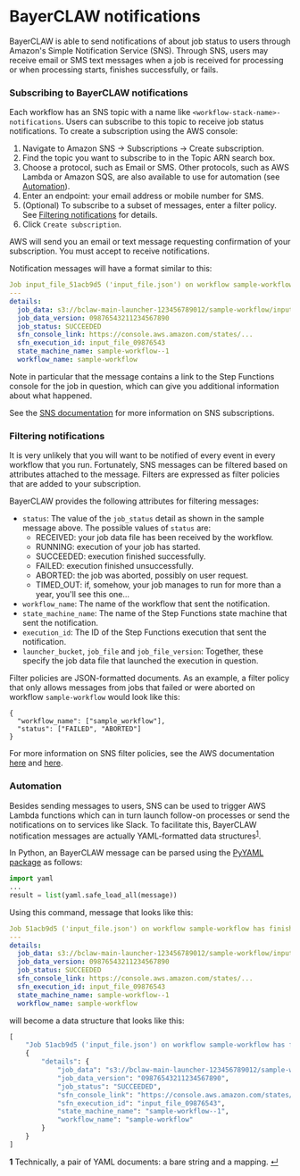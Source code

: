 # BayerCLAW notifications

BayerCLAW is able to send notifications of about job status to users through Amazon's Simple
Notification Service (SNS). Through SNS, users may receive email or SMS text messages when
a job is received for processing or when processing starts, finishes successfully, or
fails. 

### Subscribing to BayerCLAW notifications

Each workflow has an SNS topic with a name like `<workflow-stack-name>-notifications`.
Users can subscribe to this topic to receive job status notifications. To create a subscription
using the AWS console:

1. Navigate to Amazon SNS → Subscriptions → Create subscription.
2. Find the topic you want to subscribe to in the Topic ARN search box.
3. Choose a protocol, such as Email or SMS. Other protocols, such as AWS Lambda or Amazon SQS,
are also available to use for automation (see [Automation](#automation)).
4. Enter an endpoint: your email address or mobile number for SMS.
5. (Optional) To subscribe to a subset of messages, enter a filter policy.
See [Filtering notifications](#filtering-notifications) for details.
6. Click `Create subscription`.

AWS will send you an email or text message requesting confirmation of your subscription. You must
accept to receive notifications.

Notification messages will have a format similar to this:
```yaml
Job input_file_51acb9d5 ('input_file.json') on workflow sample-workflow has finished.
---
details:
  job_data: s3://bclaw-main-launcher-123456789012/sample-workflow/input_file.json
  job_data_version: 09876543211234567890
  job_status: SUCCEEDED
  sfn_console_link: https://console.aws.amazon.com/states/...
  sfn_execution_id: input_file_09876543
  state_machine_name: sample-workflow--1
  workflow_name: sample-workflow
```

Note in particular that the message contains a link to the Step Functions console for the job in
question, which can give you additional information about what happened.

See the [SNS documentation](https://docs.aws.amazon.com/sns/latest/dg/sns-create-subscribe-endpoint-to-topic.html)
for more information on SNS subscriptions.

### Filtering notifications

It is very unlikely that you will want to be notified of every event in every workflow that you run.
Fortunately, SNS messages can be filtered based on attributes attached to the message. Filters are
expressed as filter policies that are added to your subscription.

BayerCLAW provides the following attributes for filtering messages:

- `status`: The value of the `job_status` detail as shown in the sample
message above. The possible values of `status` are:
    - RECEIVED: your job data file has been received by the workflow. 
    - RUNNING: execution of your job has started.
    - SUCCEEDED: execution finished successfully.
    - FAILED: execution finished unsuccessfully.
    - ABORTED: the job was aborted, possibly on user request.
    - TIMED_OUT: if, somehow, your job manages to run for more than a year, you'll see this one...
- `workflow_name`: The name of the workflow that sent the notification.
- `state_machine_name`: The name of the Step Functions state machine that sent the notification.
- `execution_id`: The ID of the Step Functions execution that sent the notification.
- `launcher_bucket`, `job_file` and `job_file_version`: Together, these specify the job data file that
launched the execution in question.

Filter policies are JSON-formatted documents.
As an example, a filter policy that only allows messages from jobs that failed or were aborted
on workflow `sample-workflow` would look like this:
 
```json5
{
  "workflow_name": ["sample_workflow"],
  "status": ["FAILED", "ABORTED"]
}
```

For more information on SNS filter policies, see the AWS documentation
[here](https://docs.aws.amazon.com/sns/latest/dg/sns-subscription-filter-policies.html) and
[here](https://docs.aws.amazon.com/sns/latest/dg/message-filtering-apply.html).

### Automation

Besides sending messages to users, SNS can be used to trigger AWS Lambda functions which can in turn
launch follow-on processes or send the notifications on to services like Slack. To facilitate this,
BayerCLAW notification messages are actually YAML-formatted data structures<sup id="a1">[1](#f1)</sup>.

In Python, an BayerCLAW message can be parsed using the [PyYAML package](https://pypi.org/project/PyYAML/) as follows:

```python
import yaml
...
result = list(yaml.safe_load_all(message))
```

Using this command, message that looks like this:

```yaml
Job 51acb9d5 ('input_file.json') on workflow sample-workflow has finished.
---
details:
  job_data: s3://bclaw-main-launcher-123456789012/sample-workflow/input_file.json
  job_data_version: 09876543211234567890
  job_status: SUCCEEDED
  sfn_console_link: https://console.aws.amazon.com/states/...
  sfn_execution_id: input_file_09876543
  state_machine_name: sample-workflow--1
  workflow_name: sample-workflow
```

will become a data structure that looks like this:

```python
[
    "Job 51acb9d5 ('input_file.json') on workflow sample-workflow has finished.",
    {
        "details": {
            "job_data": "s3://bclaw-main-launcher-123456789012/sample-workflow/input_file.json",
            "job_data_version": "09876543211234567890",
            "job_status": "SUCCEEDED",
            "sfn_console_link": "https://console.aws.amazon.com/states/...",
            "sfn_execution_id": "input_file_09876543",
            "state_machine_name": "sample-workflow--1",
            "workflow_name": "sample-workflow"
        }
    }
]
```

<b id="f1">1</b> Technically, a pair of YAML documents: a bare string and a mapping. [↵](#a1)

